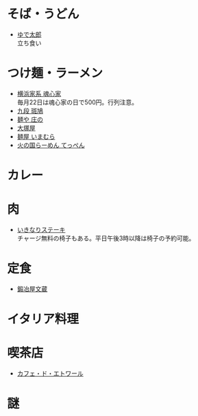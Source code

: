 # そば・うどん

+ [ゆで太郎](https://tabelog.com/tokyo/A1308/A130803/13006289/)  
立ち食い

# つけ麺・ラーメン

+ [横浜家系 魂心家](https://tabelog.com/tokyo/A1309/A130904/13164582/)  
毎月22日は魂心家の日で500円。行列注意。
+ [九段 斑鳩](https://ramendb.supleks.jp/s/89589.html)
+ [麺や 庄の](https://ramendb.supleks.jp/s/4391.html)
+ [大塚屋](https://ramendb.supleks.jp/s/86118.html)
+ [麺屋 いまむら](https://ramendb.supleks.jp/s/76527.html)
+ [火の国らーめん てっぺん](https://ramendb.supleks.jp/s/11334.html)

# カレー

# 肉

+ [いきなりステーキ](http://ikinaristeak.com/shopinfo/ichigaya/)  
チャージ無料の椅子もある。平日午後3時以降は椅子の予約可能。

# 定食

+ [鍛冶屋文蔵](https://tabelog.com/tokyo/A1309/A130904/13129487/)  

# イタリア料理

# 喫茶店

+ [カフェ・ド・エトワール](https://tabelog.com/tokyo/A1309/A130904/13050599/)

# 謎

